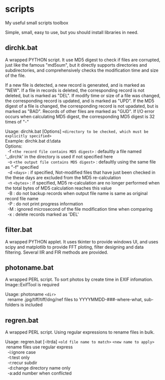 # scripts
My useful small scripts toolbox

Simple, small, easy to use, but you should install libraries in need. 

## dirchk.bat
A wrapped PYTHON script. It use MD5 digest to check if files are corrupted, just like the famous "md5sum", but it directly supports directories and subdirectories, and comprehensively checks the modification time and size of the file.

If a new file is detected, a new record is generated, and is marked as "NEW".
If a file in records is deleted, the corresponding record is not deleted, but is marked as "DEL".
If modify time or size of a file was changed, the corresponding record is updated, and is marked as "UPD".
If the MD5 digest of a file is changed, the corresponding record is not upadated, but is marked as "BAD".
Records of other files are marked as "GUD".
If I/O error occurs when calculating MD5 digest, the corresponding MD5 digest is 32 times of "-"

Usage: dirchk.bat [Options] `<directory to be checked, which must be explicitly specified>`\
Example: dirchk.bat d:\data\
Options:\
&nbsp;&nbsp;-f `<the record file contains MD5 digest>` : defaultly a file named '._dirchk' in the directory is used  if not specified here\
&nbsp;&nbsp;-o `<the output file contains MD5 digest>` : defaultly using the same file as "-f" specified\
&nbsp;&nbsp;-d `<days>` : if specified, Not-modified files that have just been checked in the these days are excluded from the MD5 re-calculation\
&nbsp;&nbsp;-n `<bytes>` : if specified, MD5 re-calculation are no longer performed when the total bytes of MD5 calculation reaches this value\
&nbsp;&nbsp;-B : do not backup records when output file name is same as original record file name\
&nbsp;&nbsp;-P : do not print progress information\
&nbsp;&nbsp;-M : ignored microsecond of the file modification time when comparing\
&nbsp;&nbsp;-x : delete records marked as 'DEL'

## filter.bat
A wrapped PYTHON applet. It uses tkinter to provide windows UI, and uses scipy and matplotlib to provide FFT ploting, filter designing and data filtering.
Several IIR and FIR methods are provided.

## photoname.bat
A wrapped PERL script. To sort photos by create time in EXIF infomation. Image::ExifTool is required

Usage: photoname `<dir>`\
&nbsp;&nbsp;rename .jpg/tiff/tiff/dng/nef files to YYYYMMDD-###-where-what, sub-folders is included

## regren.bat
A wrapped PERL script. Using regular expressions to rename files in bulk.

Usage: regren.bat [-itrda] `<old file name to match>` `<new name to apply>`\
&nbsp;rename files use regular express\
&nbsp;&nbsp;-i:ignore case\
&nbsp;&nbsp;-t:test only\
&nbsp;&nbsp;-r:recur subdir\
&nbsp;&nbsp;-d:change directory name only\
&nbsp;&nbsp;-a:add number when conflicted
